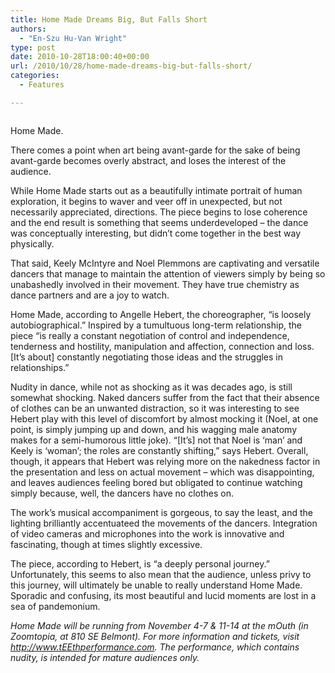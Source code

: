 ```yaml
---
title: Home Made Dreams Big, But Falls Short
authors: 
  - "En-Szu Hu-Van Wright"
type: post
date: 2010-10-28T18:00:40+00:00
url: /2010/10/28/home-made-dreams-big-but-falls-short/
categories:
  - Features

---
```

<div id="attachment_419" style="width: 194px" class="wp-caption alignleft">
  <a href="https://i0.wp.com/www.reedquest.org/wp-content/uploads/2010/10/homeMADE-fire-image-web.jpeg"><img class="size-full wp-image-419 " title="homeMADE " src="https://i0.wp.com/www.reedquest.org/wp-content/uploads/2010/10/homeMADE-fire-image-web.jpeg?resize=184%2C270" alt="" data-recalc-dims="1" /></a>
  
  <p class="wp-caption-text">
    Home Made.
  </p>
</div>

There comes a point when art being avant-garde for the sake of being avant-garde becomes overly abstract, and loses the interest of the audience.

While Home Made starts out as a beautifully intimate portrait of human exploration, it begins to waver and veer off in unexpected, but not necessarily appreciated, directions. The piece begins to lose coherence and the end result is something that seems underdeveloped &#8211; the dance was conceptually interesting, but didn&#8217;t come together in the best way physically.

That said, Keely McIntyre and Noel Plemmons are captivating and versatile dancers that manage to maintain the attention of viewers simply by being so unabashedly involved in their movement. They have true chemistry as dance partners and are a joy to watch.

Home Made, according to Angelle Hebert, the choreographer, “is loosely autobiographical.” Inspired by a tumultuous long-term relationship, the piece “is really a constant negotiation of control and independence, tenderness and hostility, manipulation and affection, connection and loss. [It’s about] constantly negotiating those ideas and the struggles in relationships.”

Nudity in dance, while not as shocking as it was decades ago, is still somewhat shocking. Naked dancers suffer from the fact that their absence of clothes can be an unwanted distraction, so it was interesting to see Hebert play with this level of discomfort by almost mocking it (Noel, at one point, is simply jumping up and down, and his wagging male anatomy makes for a semi-humorous little joke). “[It’s] not that Noel is ‘man’ and Keely is ‘woman’; the roles are constantly shifting,” says Hebert. Overall, though, it appears that Hebert was relying more on the nakedness factor in the presentation and less on actual movement &#8211; which was disappointing, and leaves audiences feeling bored but obligated to continue watching simply because, well, the dancers have no clothes on.

The work’s musical accompaniment is gorgeous, to say the least, and the lighting brilliantly accentuateed the movements of the dancers. Integration of video cameras and microphones into the work is innovative and fascinating, though at times slightly excessive.

The piece, according to Hebert, is “a deeply personal journey.” Unfortunately, this seems to also mean that the audience, unless privy to this journey, will ultimately be unable to really understand Home Made. Sporadic and confusing, its most beautiful and lucid moments are lost in a sea of pandemonium.

_Home Made will be running from November 4-7 & 11-14 at the mOuth (in Zoomtopia, at 810 SE Belmont). For more information and tickets, visit <http://www.tEEthperformance.com>. The performance, which contains nudity, is intended for mature audiences only._